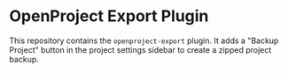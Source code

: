 # OpenProject Export Plugin

This repository contains the `openproject-export` plugin. It adds a "Backup Project" button in the project settings sidebar to create a zipped project backup.

